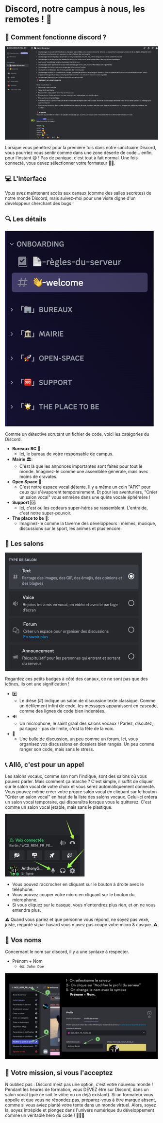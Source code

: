 # Discord, notre campus à nous, les remotes ! 🏫

## 🤔 Comment fonctionne discord ?

![présentation du serveur sans rôle](assets/1.png)

Lorsque vous pénétrez pour la première fois dans notre sanctuaire Discord, vous pourriez vous sentir comme dans une zone déserte de code... enfin, pour l'instant 😅 ! Pas de panique, c'est tout à fait normal. Une fois connecté, vous devez sélectionner votre formateur 🧑‍🏫.

## 💻 L'interface

Vous avez maintenant accès aux canaux (comme des salles secrètes) de notre monde Discord, mais suivez-moi pour une visite digne d'un développeur cherchant des bugs !

## 🔍 Les détails

![Toutes les catégories sont affichées](assets/3.png)

Comme un détective scrutant un fichier de code, voici les catégories du Discord.

-   **Bureaux RC** 🏢:
    -   Ici, le bureau de votre responsable de campus.
-   **Mairie** 🏛️:
    -   C'est là que les annonces importantes sont faites pour tout le monde. Imaginez-le comme une assemblée générale, mais avec moins de cravates.
-   **Open Space** 🌌:
    -   C'est notre espace vocal détente. Il y a même un coin "AFK" pour ceux qui s'évaporent temporairement. Et pour les aventuriers, "Créer un salon vocal" vous emmène dans une quête vocale éphémère !
-   **Support** 🆘:
    -   Ici, c'est où les codeurs super-héros se rassemblent. L'entraide, c'est notre super-pouvoir.
-   **The place to be** 🌟:
    -   Imaginez-le comme la taverne des développeurs : mèmes, musique, discussions sur le sport, les animes et plus encore.

## 💬 Les salons

![description des salons](assets/5.png)

Regardez ces petits badges à côté des canaux, ce ne sont pas que des icônes, ils ont une signification !

-   #️⃣
    -   Le dièse (#) indique un salon de discussion texte classique. Comme un défilement infini de code, les messages apparaissent en cascade, comme des lignes de code bien indentées.
-   🔊
    -   Un microphone, le saint graal des salons vocaux ! Parlez, discutez, partagez - pas de limite, c'est la fête de la voix.
-   💬
    -   Une bulle de discussion, un peu comme un forum. Ici, vous organisez vos discussions en dossiers bien rangés. Un peu comme ranger son code, mais sans le stress.

## 📞 Allô, c'est pour un appel

Les salons vocaux, comme son nom l'indique, sont des salons où vous pouvez parler. Mais comment ça marche ? C'est simple, il suffit de cliquer sur le salon vocal de votre choix et vous serez automatiquement connecté. Vous pouvez même créer votre propre salon vocal en cliquant sur le bouton "Créer un salon vocal" en haut de la liste des salons vocaux.
Celui-ci créera un salon vocal temporaire, qui disparaîtra lorsque vous le quitterez. C'est comme un salon vocal jetable, mais sans le plastique.

![création d'un salon vocal](assets/6.png)

-   Vous pouvez raccrocher en cliquant sur le bouton à droite avec le téléphone.
-   Vous pouvez couper votre micro en cliquant sur le bouton du microphone.
-   Si vous cliquez sur le casque, vous n'entendrez plus rien, et on ne vous entendra plus.

⚠️ Quand vous parlez et que personne vous répond, ne soyez pas vexé, juste, regardé si par hasard vous n'avez pas coupé votre micro & casque. ⚠️

## 👀 Vos noms

Concernant le nom sur discord, il y a une syntaxe à respecter.

- Prénom + Nom
  - ex: `John Doe`

![exemple de nom](assets/change_name.png)

## 📝 Votre mission, si vous l'acceptez

N'oubliez pas : Discord n'est pas une option, c'est votre nouveau monde ! Pendant les heures de formation, vous DEVEZ être sur Discord, dans un salon vocal (que ce soit le vôtre ou un déjà existant). Si un formateur vous appelle et que vous ne répondez pas, préparez-vous à être marqué absent, comme si vous aviez planté votre tente dans un monde virtuel.
Alors, soyez là, soyez intrépide et plongez dans l'univers numérique du développement comme un véritable héro du code ! 🦸‍♂️🚀
